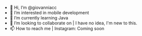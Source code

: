 - 👋 Hi, I’m @giovanniacc
- 👀 I’m interested in mobile development
- 🌱 I’m currently learning Java
- 💞️ I’m looking to collaborate on | I have no idea, I'm new to this.
- 📫 How to reach me | Instagram: Coming soon

<!---
giovanniacc/giovanniacc is a ✨ special ✨ repository because its `README.md` (this file) appears on your GitHub profile.
You can click the Preview link to take a look at your changes.
--->
